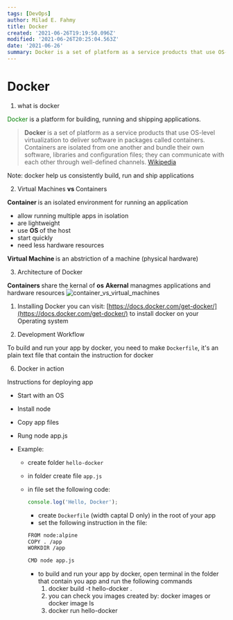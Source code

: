 ```yaml
---
tags: [DevOps]
author: Milad E. Fahmy
title: Docker
created: '2021-06-26T19:19:50.096Z'
modified: '2021-06-26T20:25:04.563Z'
date: '2021-06-26'
summary: Docker is a set of platform as a service products that use OS-level virtualization to deliver software in packages called containers.
---
```


# Docker

1. what is docker

<span style="color:green;"> Docker </span> is a platform for building, running and shipping applications.

> <strong>Docker</strong> is a set of platform as a service products that use OS-level virtualization to deliver software in packages called containers. Containers are isolated from one another and bundle their own software, libraries and configuration files; they can communicate with each other through well-defined channels.  [Wikipedia
](https://en.wikipedia.org/wiki/Docker_(software))

Note: docker help us consistently build, run and ship applications

2. Virtual Machines <strong>vs </strong> Containers

<strong> Container </strong> is an isolated environment for running an application
- allow running multiple apps in isolation
- are lightweight
- use <strong>OS </strong> of the host
- start quickly
- need less hardware resources

<strong> Virtual Machine </strong> is an abstriction of a machine (physical hardware)

3. Architecture of Docker

<strong> Containers </strong> share the kernal of <b>os</b>
<strong> Akernal</strong> managmes applications and hardware resources
![container_vs_virtual_machines](/images/Container_VM_Implementation.png)

1. Installing Docker
you can visit: [https://docs.docker.com/get-docker/](https://docs.docker.com/get-docker/) to install docker on your Operating system

5. Development Workflow

To build and run your app by docker, you need to make `Dockerfile`, it's an plain text file that contain the instruction for docker


6. Docker in action

Instructions for deploying app
- Start with an OS
- Install node
- Copy app files
- Rung node app.js

- Example:
  - create folder `hello-docker`
  - in folder create file `app.js`
  - in file set the following code:

    ```js
    console.log('Hello, Docker');
    ``` 
    - create `Dockerfile` (width captal D only) in the root of your app
    - set the following instruction in the file: 
    ```txt
    FROM node:alpine
    COPY . /app
    WORKDIR /app

    CMD node app.js
    ``` 
    - to build and run your app by docker, open terminal in the folder that contain you app and run the following commands
      1. docker build -t hello-docker .
      2. you can check you images created by: docker images or docker image ls
      3.  docker run hello-docker

